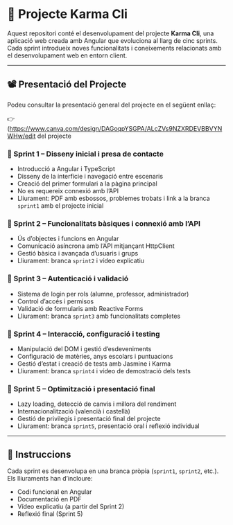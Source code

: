 # 🚀 Projecte Karma Cli

Aquest repositori conté el desenvolupament del projecte **Karma Cli**, una aplicació web creada amb Angular que evoluciona al llarg de cinc sprints. Cada sprint introdueix noves funcionalitats i coneixements relacionats amb el desenvolupament web en entorn client.

---

## 📽️ Presentació del Projecte

Podeu consultar la presentació general del projecte en el següent enllaç:

👉 (https://www.canva.com/design/DAGoqpYSGPA/ALcZVs9NZXRDEVBBVYNWHw/edit del projecte


### 🧩 Sprint 1 – Disseny inicial i presa de contacte
- Introducció a Angular i TypeScript
- Disseny de la interfície i navegació entre escenaris
- Creació del primer formulari a la pàgina principal
- No es requereix connexió amb l’API
- Lliurament: PDF amb esbossos, problemes trobats i link a la branca `sprint1` amb el projecte inicial

### 🧩 Sprint 2 – Funcionalitats bàsiques i connexió amb l’API
- Ús d’objectes i funcions en Angular
- Comunicació asíncrona amb l’API mitjançant HttpClient
- Gestió bàsica i avançada d’usuaris i grups
- Lliurament: branca `sprint2` i vídeo explicatiu

### 🧩 Sprint 3 – Autenticació i validació
- Sistema de login per rols (alumne, professor, administrador)
- Control d’accés i permisos
- Validació de formularis amb Reactive Forms
- Lliurament: branca `sprint3` amb funcionalitats completes

### 🧩 Sprint 4 – Interacció, configuració i testing
- Manipulació del DOM i gestió d’esdeveniments
- Configuració de matèries, anys escolars i puntuacions
- Gestió d’estat i creació de tests amb Jasmine i Karma
- Lliurament: branca `sprint4` i vídeo de demostració dels tests

### 🧩 Sprint 5 – Optimització i presentació final
- Lazy loading, detecció de canvis i millora del rendiment
- Internacionalització (valencià i castellà)
- Gestió de privilegis i presentació final del projecte
- Lliurament: branca `sprint5`, presentació oral i reflexió individual
---

## 📌 Instruccions

Cada sprint es desenvolupa en una branca pròpia (`sprint1`, `sprint2`, etc.).  
Els lliuraments han d’incloure:
- Codi funcional en Angular
- Documentació en PDF
- Vídeo explicatiu (a partir del Sprint 2)
- Reflexió final (Sprint 5)

